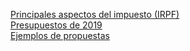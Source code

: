  [Principales aspectos del impuesto (IRPF)](https://www.gipuzkoa.eus/es/web/ogasuna/impuestos/renta/principales-aspectos)  
 [Presupuestos de 2019](http://www4.gipuzkoa.net/ogasuna/presupuestos/2019/Ppto2019/pdfs/0/Disposiciones.pdf)  
 [Ejemplos de propuestas](https://www.gipuzkoa.eus/es/web/ogasuna/impuestos/modelo/109/2018/propuesta-autoliquidacion)
 
